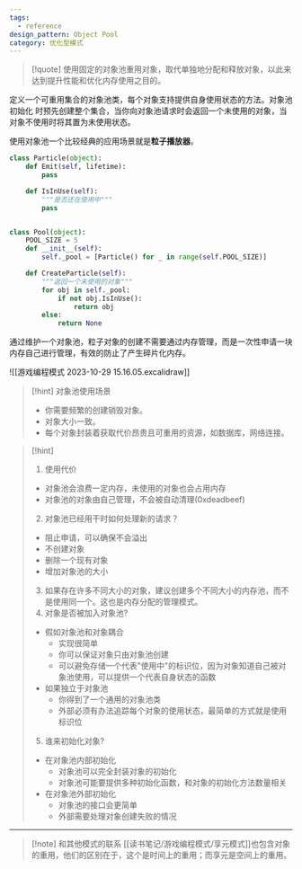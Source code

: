 ```yaml
---
tags:
  - reference
design_pattern: Object Pool
category: 优化型模式
---
```

> [!quote]
   使用固定的对象池重用对象，取代单独地分配和释放对象，以此来达到提升性能和优化内存使用之目的。
   >
   定义一个可重用集合的对象池类，每个对象支持提供自身使用状态的方法。对象池初始化 时预先创建整个集合，当你向对象池请求时会返回一个未使用的对象，当对象不使用时将其置为未使用状态。

使用对象池一个比较经典的应用场景就是**粒子播放器**。

```python
class Particle(object):
	def Emit(self, lifetime):
		pass

	def IsInUse(self):
		"""是否还在使用中"""
		pass


class Pool(object):
	POOL_SIZE = 5
	def __init__(self):
		self._pool = [Particle() for _ in range(self.POOL_SIZE)]

	def CreateParticle(self):
		"""返回一个未使用的对象"""
		for obj in self._pool:
			if not obj.IsInUse():
				return obj
		else:
			return None

```

通过维护一个对象池，粒子对象的创建不需要通过内存管理，而是一次性申请一块内存自己进行管理，有效的防止了产生碎片化内存。

![[游戏编程模式 2023-10-29 15.16.05.excalidraw]]

> [!hint] 对象池使用场景
> - 你需要频繁的创建销毁对象。
> - 对象大小一致。
> - 每个对象封装着获取代价昂贵且可重用的资源，如数据库，网络连接。

> [!hint]
> 1. 使用代价
>	- 对象池会浪费一定内存，未使用的对象也会占用内存
>	- 对象池的对象由自己管理，不会被自动清理(0xdeadbeef)
> 2. 对象池已经用干时如何处理新的请求？
>	- 阻止申请，可以确保不会溢出
>	- 不创建对象
>	- 删除一个现有对象
>	- 增加对象池的大小
> 3. 如果存在许多不同大小的对象，建议创建多个不同大小的内存池，而不是使用同一个。这也是内存分配的管理模式。
> 4. 对象是否被加入对象池?
>	- 假如对象池和对象耦合
>		- 实现很简单
>		- 你可以保证对象只由对象池创建
>		- 可以避免存储一个代表"使用中"的标识位，因为对象知道自己被对象池使用，可以提供一个代表自身状态的函数
>	- 如果独立于对象池
>		- 你得到了一个通用的对象池类
>		- 外部必须有办法追踪每个对象的使用状态，最简单的方式就是使用标识位
> 5. 谁来初始化对象?
>	- 在对象池内部初始化
>		- 对象池可以完全封装对象的初始化
>		- 对象池可能要提供多种初始化函数，和对象的初始化方法数量相关
>	- 在对象池外部初始化
>		- 对象池的接口会更简单
>		- 外部需要处理对象创建失败的情况

---

> [!note] 和其他模式的联系
> [[读书笔记/游戏编程模式/享元模式]]也包含对象的重用，他们的区别在于，这个是时间上的重用；而享元是空间上的重用。